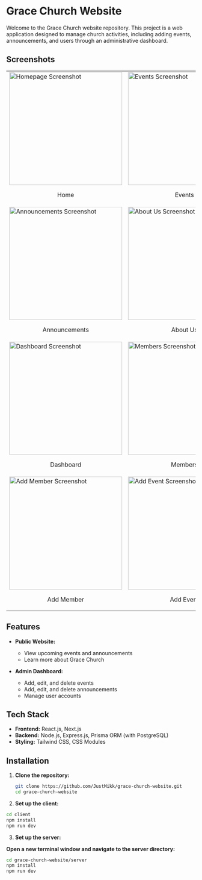 # Grace Church Website

Welcome to the Grace Church website repository. This project is a web application designed to manage church activities, including adding events, announcements, and users through an administrative dashboard.

## Screenshots

<div align="center">

<table>
  <tr>
    <td>
      <img src="/screenshot/readme-image(9).jpeg" alt="Homepage Screenshot" width="300"/>
      <p align="center">Home</p>
    </td>
    <td>
      <img src="/screenshot/readme-image(8).jpeg" alt="Events Screenshot" width="300"/>
      <p align="center">Events</p>
    </td>
  </tr>
  <tr>
    <td>
      <img src="/screenshot/readme-image(7).jpeg" alt="Announcements Screenshot" width="300"/>
      <p align="center">Announcements</p>
    </td>
    <td>
      <img src="/screenshot/readme-image(5).jpeg" alt="About Us Screenshot" width="300"/>
      <p align="center">About Us</p>
    </td>
  </tr>
  <tr>
    <td>
      <img src="/screenshot/readme-image(4).jpeg" alt="Dashboard Screenshot" width="300"/>
      <p align="center">Dashboard</p>
    </td>
    <td>
      <img src="<./screenshot/readme-image(3).jpeg>" alt="Members Screenshot" width="300"/>
      <p align="center">Members</p>
    </td>
  </tr>
  <tr>
    <td>
      <img src="/screenshot/readme-image(2).jpeg" alt="Add Member Screenshot" width="300"/>
      <p align="center">Add Member</p>
    </td>
    <td>
      <img src="/screenshot/readme-image(1).jpeg" alt="Add Event Screenshot" width="300"/>
      <p align="center">Add Event</p>
    </td>
  </tr>
</table>

</div>

## Features

- **Public Website:**

  - View upcoming events and announcements
  - Learn more about Grace Church

- **Admin Dashboard:**
  - Add, edit, and delete events
  - Add, edit, and delete announcements
  - Manage user accounts

## Tech Stack

- **Frontend:** React.js, Next.js
- **Backend:** Node.js, Express.js, Prisma ORM (with PostgreSQL)
- **Styling:** Tailwind CSS, CSS Modules

## Installation

1. **Clone the repository:**

   ```bash
   git clone https://github.com/JustMikk/grace-church-website.git
   cd grace-church-website

   ```
2.  **Set up the client:**

```bash
cd client
npm install
npm run dev
```

3.  **Set up the server:**

**Open a new terminal window and navigate to the server directory:**

```bash
cd grace-church-website/server
npm install
npm run dev
```
